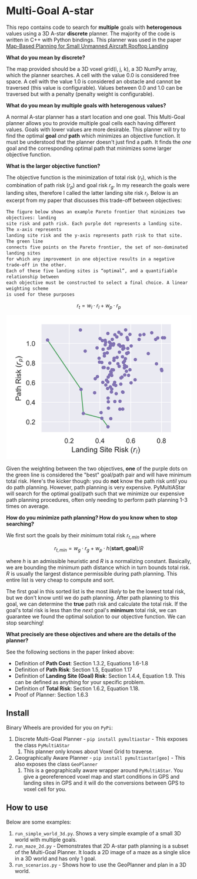 # Multi-Goal A-star

This repo contains code to search for **multiple** goals with **heterogenous** values using a 3D A-star **discrete** planner. The majority of the code is written in C++ with Python bindings. This planner was used in the paper [Map-Based Planning for Small Unmanned Aircraft Rooftop Landing](https://drive.google.com/file/d/1Sy0I8I8nsuy1xv1tFh_W6_Gazcp7pW9M/view?usp=share_link)

**What do you mean by discrete?**

The map provided should be a 3D voxel grid(i, j, k), a 3D NumPy array, which the planner searches. A cell with the value 0.0 is considered free space. A cell with the value 1.0 is considered an obstacle and cannot be traversed (this value is configurable). Values between 0.0 and 1.0 can be traversed but with a penalty (penalty weight is configurable).

**What do you mean by multiple goals with heterogenous values?**

A normal A-star planner has a start location and one goal. This Multi-Goal planner allows you to provide multiple goal cells each having different values. Goals with lower values are more desirable. This planner will try to find the optimal **goal** *and* **path** which minimizes an objective function. It must be understood that the planner doesn't just find a path. It finds the *one* goal and the corresponding optimal path that minimizes some larger objective function. 

**What is the larger objective function?**

The objective function is the minimization of total risk ($r_t$), which is the combination of path risk ($r_p$) and goal risk $r_g$. In my research the goals were landing sites, therefore I called the latter landing site risk $r_l$. 
Below is an excerpt from my paper that discusses this trade-off between objectives:

    The figure below shows an example Pareto frontier that minimizes two objectives: landing
    site risk and path risk. Each purple dot represents a landing site. The x-axis represents
    landing site risk and the y-axis represents path risk to that site. The green line
    connects five points on the Pareto frontier, the set of non-dominated landing sites
    for which any improvement in one objective results in a negative trade-off in the other.
    Each of these five landing sites is “optimal”, and a quantifiable relationship between
    each objective must be constructed to select a final choice. A linear weighting scheme
    is used for these purposes

$$
r_t = w_l \cdot r_l + w_p · r_p
$$

![Tradeoff](https://raw.githubusercontent.com/JeremyBYU/pymultiastar/master/assets/imgs/tradeoff.png)

Given the weighting between the two objectives, **one** of the purple dots on the green line is considered the "best" goal/path pair and will have minimum total risk. Here's the kicker though: you do **not** know the path risk *until* you do path planning. However, path planning is very expensive. PyMultiAStar will search for the optimal goal/path such that we minimize our expensive path planning procedures, often only needing to perform path planning 1-3 times on average.

**How do you minimize path planning? How do you know when to stop searching?**

We first sort the goals by their *minimum* total risk $r_{t,min}$ where

$$r_{t,min} = w_{g} \cdot r_{g} + w_p \cdot  h(\mathbf{start}, \mathbf{goal}) / R$$

where $h$ is an admissible heuristic and $R$ is a normalizing constant. Basically, we are bounding the minimum path distance which in turn bounds total risk. $R$ is usually the largest distance permissible during path planning. This entire list is very cheap to compute and sort.

The first goal in this sorted list is the most *likely* to be the lowest total risk, but we don't know until we do path planning. After path planning to this goal, we can determine the **true** path risk and calculate the total risk. If the goal's total risk is less than the *next* goal's **minimum** total risk, we can guarantee we found the optimal solution to our objective function. We can stop searching! 

**What precisely are these objectives and where are the details of the planner?**

See the following sections in the paper linked above: 

- Definition of **Path Cost**: Section 1.3.2, Equations 1.6-1.8
- Definition of **Path Risk**: Section 1.5, Equation 1.17
- Definition of **Landing Site (Goal) Risk**: Section 1.4.4, Equation 1.9. This can be defined as anything for your specific problem.
- Definition of **Total Risk**: Section 1.6.2, Equation 1.18. 
- Proof of Planner: Section 1.6.3


## Install

Binary Wheels are provided for you on `PyPi`:

1. Discrete Multi-Goal Planner - `pip install pymultiastar` - This exposes the class `PyMultiAStar`
    1. This planner only knows about Voxel Grid to traverse.
2. Geographically Aware Planner - `pip install pymultiastar[geo]` - This also exposes the class `GeoPlanner`
    1. This is a geographically aware wrapper around `PyMultiAStar`. You give a georeferenced voxel map and start conditions in GPS and landing sites in GPS and it will do the conversions between GPS to voxel cell for you. 


## How to use

Below are some examples:

1. `run_simple_world_3d.py`. Shows a very simple example of a small 3D world with multiple goals.
2. `run_maze_2d.py` - Demonstrates that 2D A-star path planning is a subset of the Multi-Goal Planner. It loads a 2D image of a maze as a single slice in a 3D world and has only 1 goal. 
3. `run_scenarios.py` - Shows how to use the GeoPlanner and plan in a 3D world.
